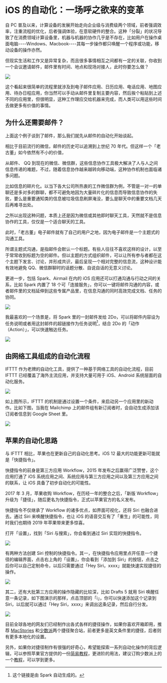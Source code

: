 # iOS 的自动化：一场呼之欲来的变革


自 PC 普及以来，计算设备的发展开始走向企业级与消费级两个领域，前者强调效率，注重流程的优化，后者强调体验，在意软硬件的整合。这种「分裂」的状况导致了在消费领域计算设备里，机器与机器的协作几乎是不存在，比如用户在操作桌面电脑----Windows、Macbook----其每一步操作都只唤醒一个程序或功能，移动设备的操作亦然。

但现实生活和工作又是异常复杂，而且很多事情相互之间都有一定的关联，你收到一个会议邀请邮件，邮件里有时间、地点和现场对接人，此时你要怎么做？


![](https://ebookimage.dailyio.cn/2019/04/29/15565205789721.png)



这个看起来很简单的流程里就涉及到电子邮件应用、日历应用、电话应用、地图应用、待办日程应用，你当然可以手动从邮件里复制主要内容，然后挨个粘贴到上述不同的应用里，但很明显，这种工作理应交给机器来完成，而人类可以用这些时间去做更多有价值的事情。



## 为什么还需要邮件？

上面这个例子谈到了邮件，那么我们就先从邮件的自动化开始谈起。

相比于目前流行的微信，邮件的历史可以追溯到上世纪 70 年代。但这样一个「老古董」如今依然有不小的价值，

从邮件、 QQ 到现在的微信、微信群，这些信息协作工具极大解决了人与人之间信息传递的难题，不过，随着信息协作越来越转向移动端，这种协作机制也面临诸多问题。

比如信息的碎片化。以当下各大公司所热衷的工作微信群为例，不管是一对一的单聊还是多对多的群聊，都不可避免地因为大量碎片化的信息而导致信息协作的失败，要么是重要通知类的信息被垃圾信息刷屏淹没，要么是聊天中的重要文档几天后再难寻出处。

之所以出现这种问题，本质上还是因为微信或其他即时聊天工具，天然就不是信息协作的工具，仅仅是一个适合聊天的工具。

此时，「老古董」电子邮件就有了自己的用户之地，因为电子邮件是一个主题式的沟通工具。

所谓主题式沟通，是指邮件会默认一个标题。有些人往往不喜欢这样的设计，以至于常常收到标题为空的邮件。但以主题的方式组织邮件，可以让所有参与者都在这个主题下发言、讨论，并形成共识，最后呈现一个相对完整的信息流，这种设计能有效地避免 QQ、微信群聊时的话题分散、自说自话的无意义讨论。


更进一步，包括 Spark、Airmail 在内的 iOS 应用还可以打通沟通与行动之间的关系，比如 Spark 内置了 18 个可「连接服务」，你可以一键将邮件沟通的内容，或者邮件里的文档延伸到这些专属产品里，在信息沟通的同时高效完成文档、任务的协同。


![](https://ebookimage.dailyio.cn/2019/04/29/15565218931147.png)



我最喜欢的一个场景是，将 Spark 里的一封邮件发给 2Do，可以将邮件内容设为任务说明或者用这封邮件的超链接作为任务说明[^1]，结合 2Do 的「动作（Action）」，可以快速触达任务。


![](https://ebookimage.dailyio.cn/2019/04/29/15565219047702.png)



## 由网络工具组成的自动化流程

IFTTT 作为老牌的自动化工具，提供了一种基于网络工具的自动化流程，目前 IFTTT 已经覆盖了海外主流应用，并支持大量可用于 iOS、Android 系统层面的自动化服务。


![](https://ebookimage.dailyio.cn/2019/04/29/15565219232132.png)



如上图所示，IFTTT 的机制是通过设置一个条件，来启动另一个应用里的新动作。比如下图，当我在 Mailchimp 上的邮件组有新订阅者时，会自动生成添加该订阅者信息到 Google Sheet 里。



![](https://ebookimage.dailyio.cn/2019/04/29/15565219349157.png)




## 苹果的自动化思路


与 IFTTT 相比，苹果也在更新自己的自动化思考。iOS 12 最大的功能更新可能就是「快捷指令」。

快捷指令的前身是第三方应用 Workflow，2015 年发布之后赢得广泛赞誉，这个应用打通了 iOS 系统应用之间、系统应用与第三方应用之间以及第三方应用之间的联系，让 iOS 具备了初步自动化的可能性。

2017 年 3 月，苹果收购 Workflow，在历经一年的整合之后，「新版 Workflow」升级为「捷径」，随后更名为快捷指令，正式以苹果官方的名义发布。

快捷指令不仅继承了 Workflow 的诸多优点，如界面可视化，还将 Siri 也融合进去。通过 Siri 来唤醒快捷指令，也让 iOS 的语音交互有了「重生」的可能性，同时我们也期待 2019 年苹果带来更多惊喜。

打开「设置」，找到「Siri 与搜索」，你会看到通过 Siri 实现的快捷指令。


![](https://ebookimage.dailyio.cn/2019/04/29/15565219575164.png)


有两种方法创建 Siri 控制的快捷指令。其一，在快捷指令应用里点开任意一个捷径的编辑界面，点击右上角的「设置」，你会看到「添加到 Siri」的按钮，点击之后你可以自己定制命令，以后只需要通过「Hey Siri，xxxx」就能快速实现捷径的操作。


![](https://ebookimage.dailyio.cn/2019/04/29/15565221729084.gif)


其二，还有大批第三方应用的操作隐藏的比较深，比如 Drafts 5 就用 Siri 唤醒任意一条记录，如下图演示的那样，点击顶部的「i」，你可以快速添加这个记录到 Siri，以后就可以通过「Hey Siri，xxxx」来调出这条记录，然后自行分发。


![](https://ebookimage.dailyio.cn/2019/04/29/15565222953155.gif)


目前全球各地的网友们已经制作出各式各样的捷径操作，如果你喜欢开箱即用，推荐 [MacStories](https://www.macstories.net/shortcuts/) 和[少数派](https://shortcuts.sspai.com/#/main/workflow)两个捷径聚合站，前者更多是英文条件里的捷径，后者则有更多本地化的设置。


另外，如果你对捷径制作有很强的好奇心，希望能探索一系列自动化操作的背后逻辑，可以参照苹果官方提供的一份[简易教程](https://support.apple.com/zh-cn/guide/shortcuts/welcome/ios)，更进阶的用法，建议订购少数派上的一个[教程](https://sspai.com/series/68)，可以学到更多。




[^1]: 这个链接是由 Spark 自动生成的。


